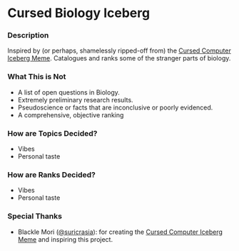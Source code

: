 # Cursed Biology Iceberg

### Description
Inspired by (or perhaps, shamelessly ripped-off from) the [Cursed Computer Iceberg Meme](https://suricrasia.online/iceberg/). Catalogues and ranks some of the stranger parts of biology.

### What This is Not
- A list of open questions in Biology.
- Extremely preliminary research results.
- Pseudoscience or facts that are inconclusive or poorly evidenced.
- A comprehensive, objective ranking

### How are Topics Decided?
- Vibes
- Personal taste

### How are Ranks Decided?
- Vibes
- Personal taste

### Special Thanks
- Blackle Mori ([@suricrasia](https://lethargic.talkative.fish/@suricrasia)): for creating the [Cursed Computer Iceberg Meme](https://suricrasia.online/iceberg/) and inspiring this project.
